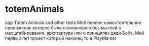 # totemAnimals
app Totem Animals and other tests
Моё первое самостоятельное приложение 
которое было скомановано без мыслей о масштабировании,
архитектуре или о принципах дяди Боба.
Мой первый пет проект который наконец то в PlayMarket 


